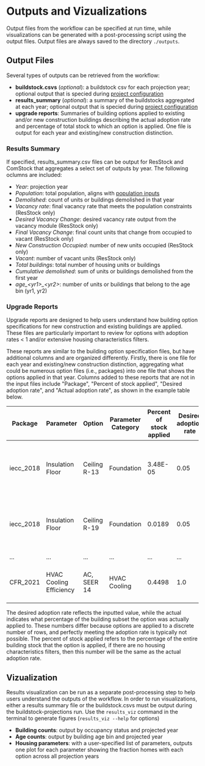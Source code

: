 # Outputs and Vizualizations
Output files from the workflow can be specified at run time, while visualizations can be generated with a post-processing script using the output files. Output files are always saved to the directory `./outputs`.
## Output Files
Several types of outputs can be retrieved from the workflow:
- **buildstock.csvs** (*optional*): a buildstock csv for each projection year; optional output that is specied during [project configuration](./inputs/project_cfg)
- **results_summary** (*optional*): a summary of the buildstocks aggregated at each year; optional output that is specied during [project configuration](./inputs/project_cfg)
- **upgrade reports**: Summaries of building options applied to existing and/or new construction buildings describing the actual adoption rate and percentage of total stock to which an option is applied. One file is output for each year and existing/new construction distinction. 

### Results Summary
If specified, results_summary.csv files can be output for ResStock and ComStock that aggregates a select set of outputs by year. The following oclumns are included:
- *Year*: projection year	
- *Population*: total population, aligns with [population inputs](./inputs/population)
- *Demolished*: count of units or buildings demolished in that year	
- *Vacancy rate*: final vacancy rate that meets the population constraints (ResStock only)
- *Desired Vacancy Change*: desired vacancy rate output from the vacancy module (ResStock only)
- *Final Vacancy Change*: final count units that change from occupied to vacant (ResStock only)	
- *New Construction Occupied*: number of new units occupied (ResStock only)
- *Vacant*: number of vacant units (ResStock only) 	
- *Total buildings*: total number of housing units or buildings	
- *Cumulative demolished*: sum of units or buildings demolished from the first year
- *age_\<yr1\>_\<yr2\>*: number of units or buildings that belong to the age bin (yr1, yr2)  

### Upgrade Reports
Upgrade reports are designed to help users understand how building option specifications for new construction and existing buildings are applied. These files are particularly important to review for options with adoption rates < 1 and/or extensive housing characteristics filters. 

These reports are similar to the building option specification files, but have additional columns and are organized differently. Firstly, there is one file for each year and existing/new construction distinction, aggregating what could be numerous option files (i.e., packages) into one file that shows the options applied in that year. Columns added to these reports that are not in the input files include "Package", "Percent of stock applied", "Desired adoption rate", and "Actual adoption rate", as shown in the example table below. 

| Package        | Parameter                | Option        | Parameter Category    | Percent of stock applied  | Desired adoption rate | Actual adoption rate  | Housing Characteristics 1 | Housing Characteristics 2 | 
| -----------    | -----------              | -----------   | -----------           | -----------               | -----------           | -----------           | -----------               | -----------   |
| iecc_2018      | Insulation Floor         | Ceiling R-13  | Foundation            | 3.48E-05                  | 0.05                  | 0.05714               | ASHRAE IECC Climate Zone 2004\|\|['1A', '2A', '2B']      | Geometry Foundation Type\|\|['Vented Crawlspace', 'Unheated Basement', 'Ambient']            |
| iecc_2018      | Insulation Floor         | Ceiling R-19  | Foundation            | 0.0189                    | 0.05                  | 0.05002               | ASHRAE IECC Climate Zone 2004\|\|['3A', '3B', '3C', '4A', '4B']      | Geometry Foundation Type\|\|['Vented Crawlspace', 'Unheated Basement', 'Ambient']|
| ...            | ...                      | ...               | ...               | ...                       | ...                   | ...                   | ...                       | ...         |
| CFR_2021       | HVAC Cooling Efficiency  | AC, SEER 14   | HVAC Cooling          | 0.4498                    | 1.0                   | 1.0                   | HVAC Cooling Type\|\|['Central AC']           | HVAC Has Shared System\|\|['None', 'Heating Only']         |

The desired adoption rate reflects the inputted value, while the actual indicates what percentage of the building subset the option was actually applied to. These numbers differ because options are applied to a discrete number of rows, and perfectly meeting the adoption rate is typically not possible. The percent of stock applied refers to the percentage of the entire building stock that the option is applied, if there are no housing characteristics filters, then this number will be the same as the actual adoption rate.



## Vizualization
Results visualization can be run as a separate post-processing step to help users understand the outputs of the workflow. In order to run visualizations, either a results summary file or the buildstock.csvs must be output during the buildstock-projections run. Use the `results_viz` command in the terminal to generate figures (`results_viz --help` for options)
- **Building counts**: output by occupancy status and projected year
- **Age counts**: output by building age bin and projected year
- **Housing parameters**: with a user-specified list of parameters, outputs one plot for each parameter showing the fraction homes with each option across all projection years